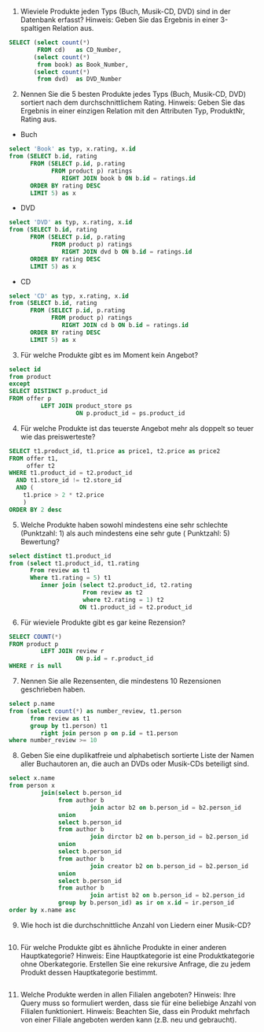 1. Wieviele Produkte jeden Typs (Buch, Musik-CD, DVD) sind in der Datenbank erfasst? Hinweis: Geben Sie das Ergebnis in
   einer 3-spaltigen Relation aus.

```sql
SELECT (select count(*)
        FROM cd)   as CD_Number,
       (select count(*)
        from book) as Book_Number,
       (select count(*)
        from dvd)  as DVD_Number
```

2. Nennen Sie die 5 besten Produkte jedes Typs (Buch, Musik-CD, DVD) sortiert nach dem durchschnittlichem Rating.
   Hinweis: Geben Sie das Ergebnis in einer einzigen Relation mit den Attributen Typ, ProduktNr, Rating aus.

* Buch

```sql
select 'Book' as typ, x.rating, x.id
from (SELECT b.id, rating
      FROM (SELECT p.id, p.rating
            FROM product p) ratings
               RIGHT JOIN book b ON b.id = ratings.id
      ORDER BY rating DESC
      LIMIT 5) as x
```

* DVD

```sql
select 'DVD' as typ, x.rating, x.id
from (SELECT b.id, rating
      FROM (SELECT p.id, p.rating
            FROM product p) ratings
               RIGHT JOIN dvd b ON b.id = ratings.id
      ORDER BY rating DESC
      LIMIT 5) as x
```

* CD

```sql
select 'CD' as typ, x.rating, x.id
from (SELECT b.id, rating
      FROM (SELECT p.id, p.rating
            FROM product p) ratings
               RIGHT JOIN cd b ON b.id = ratings.id
      ORDER BY rating DESC
      LIMIT 5) as x
```

3. Für welche Produkte gibt es im Moment kein Angebot?

````sql
select id
from product
except
SELECT DISTINCT p.product_id
FROM offer p
         LEFT JOIN product_store ps
                   ON p.product_id = ps.product_id
````

4. Für welche Produkte ist das teuerste Angebot mehr als doppelt so teuer wie das preiswerteste?

````sql
SELECT t1.product_id, t1.price as price1, t2.price as price2
FROM offer t1,
     offer t2
WHERE t1.product_id = t2.product_id
  AND t1.store_id != t2.store_id
  AND (
    t1.price > 2 * t2.price
    )
ORDER BY 2 desc
````

5. Welche Produkte haben sowohl mindestens eine sehr schlechte (Punktzahl: 1) als auch mindestens eine sehr gute (
   Punktzahl: 5) Bewertung?

````sql
select distinct t1.product_id
from (select t1.product_id, t1.rating
      From review as t1
      Where t1.rating = 5) t1
         inner join (select t2.product_id, t2.rating
                     From review as t2
                     where t2.rating = 1) t2
                    ON t1.product_id = t2.product_id
````

6. Für wieviele Produkte gibt es gar keine Rezension?

````sql
SELECT COUNT(*)
FROM product p
         LEFT JOIN review r
                   ON p.id = r.product_id
WHERE r is null
````

7. Nennen Sie alle Rezensenten, die mindestens 10 Rezensionen geschrieben haben.

````sql
select p.name
from (select count(*) as number_review, t1.person
      from review as t1
      group by t1.person) t1
         right join person p on p.id = t1.person
where number_review >= 10
````

8. Geben Sie eine duplikatfreie und alphabetisch sortierte Liste der Namen aller Buchautoren an, die auch an DVDs oder
   Musik-CDs beteiligt sind.

````sql
select x.name
from person x
         join(select b.person_id
              from author b
                       join actor b2 on b.person_id = b2.person_id
              union
              select b.person_id
              from author b
                       join dirctor b2 on b.person_id = b2.person_id
              union
              select b.person_id
              from author b
                       join creator b2 on b.person_id = b2.person_id
              union
              select b.person_id
              from author b
                       join artist b2 on b.person_id = b2.person_id
              group by b.person_id) as ir on x.id = ir.person_id
order by x.name asc
````

9. Wie hoch ist die durchschnittliche Anzahl von Liedern einer Musik-CD?

````sql

````

10. Für welche Produkte gibt es ähnliche Produkte in einer anderen Hauptkategorie? Hinweis: Eine Hauptkategorie ist eine
    Produktkategorie ohne Oberkategorie. Erstellen Sie eine rekursive Anfrage, die zu jedem Produkt dessen
    Hauptkategorie bestimmt.

````sql

````

11. Welche Produkte werden in allen Filialen angeboten? Hinweis: Ihre Query muss so formuliert werden, dass sie für eine
    beliebige Anzahl von Filialen funktioniert. Hinweis: Beachten Sie, dass ein Produkt mehrfach von einer Filiale
    angeboten werden kann (z.B. neu und gebraucht).

````sql
````